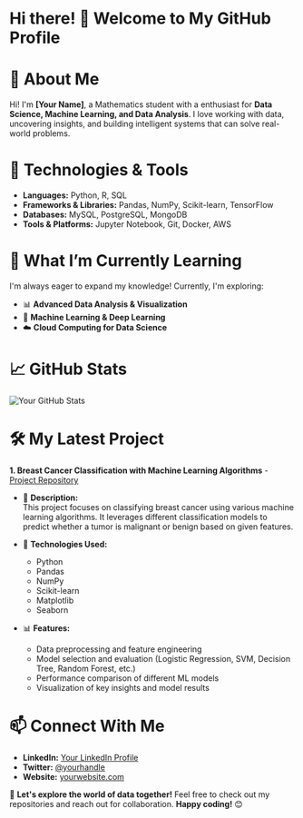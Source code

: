 # Hi there! 👋 Welcome to My GitHub Profile

# 🚀 About Me
Hi! I'm **[Your Name]**, a Mathematics student with a enthusiast for **Data Science, Machine Learning, and Data Analysis**. I love working with data, uncovering insights, and building intelligent systems that can solve real-world problems.

# 🔧 Technologies & Tools
- **Languages:** Python, R, SQL
- **Frameworks & Libraries:** Pandas, NumPy, Scikit-learn, TensorFlow
- **Databases:** MySQL, PostgreSQL, MongoDB
- **Tools & Platforms:** Jupyter Notebook, Git, Docker, AWS

# 🌱 What I’m Currently Learning
I'm always eager to expand my knowledge! Currently, I'm exploring:
- 📊 **Advanced Data Analysis & Visualization**
- 🤖 **Machine Learning & Deep Learning**
- ☁️ **Cloud Computing for Data Science**

# 📈 GitHub Stats
![Your GitHub Stats](https://github-readme-stats.vercel.app/api?username=your-github-username&show_icons=true&theme=radical)

# 🛠 My Latest Project
 **1. Breast Cancer Classification with Machine Learning Algorithms** - [Project Repository](https://github.com/your-github-username/project-repo)

- 📌 **Description:**  
  This project focuses on classifying breast cancer using various machine learning algorithms. It leverages different classification models to predict whether a tumor is malignant or benign based on given features.

- 🔧 **Technologies Used:**  
  - Python  
  - Pandas  
  - NumPy  
  - Scikit-learn  
  - Matplotlib  
  - Seaborn  

- 📊 **Features:**  
  - Data preprocessing and feature engineering  
  - Model selection and evaluation (Logistic Regression, SVM, Decision Tree, Random Forest, etc.)  
  - Performance comparison of different ML models  
  - Visualization of key insights and model results  

# 📫 Connect With Me
- **LinkedIn:** [Your LinkedIn Profile](https://linkedin.com/in/your-profile)
- **Twitter:** [@yourhandle](https://twitter.com/yourhandle)
- **Website:** [yourwebsite.com](https://yourwebsite.com)

🚀 **Let's explore the world of data together!** Feel free to check out my repositories and reach out for collaboration. **Happy coding!** 😊
